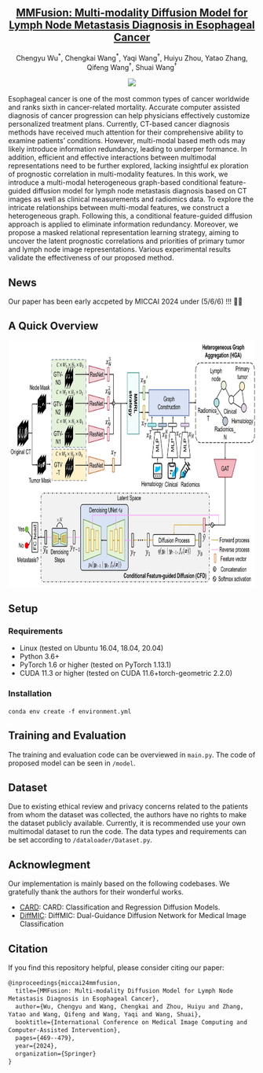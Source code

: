 <div align="center">
  <h2><a href="https://arxiv.org/abs/2405.09539">MMFusion: Multi-modality Diffusion Model for Lymph Node Metastasis Diagnosis in Esophageal Cancer</a></h2>

  Chengyu Wu<sup>\*</sup>, Chengkai Wang<sup>\*</sup>, Yaqi Wang<sup>†</sup>, Huiyu Zhou, Yatao Zhang, Qifeng Wang<sup>†</sup>, Shuai Wang<sup>†</sup>

  <p>
    <a href="https://arxiv.org/abs/2405.09539" alt="arXiv">
      <img src="https://img.shields.io/badge/arXiv-2405.09539-b31b1b.svg?style=flat" />
    </a>
  </p>
</div>
Esophageal cancer is one of the most common types of cancer  worldwide and ranks sixth in cancer-related mortality. Accurate computer assisted diagnosis of cancer progression can help physicians effectively  customize personalized treatment plans. Currently, CT-based cancer diagnosis methods have received much attention for their comprehensive ability to examine patients’ conditions. However, multi-modal based meth
ods may likely introduce information redundancy, leading to underper formance. In addition, efficient and effective interactions between multimodal representations need to be further explored, lacking insightful ex
ploration of prognostic correlation in multi-modality features. In this work, we introduce a multi-modal heterogeneous graph-based conditional feature-guided diffusion model for lymph node metastasis diagnosis based on CT images as well as clinical measurements and radiomics data. To explore the intricate relationships between multi-modal features, we construct a heterogeneous graph. Following this, a conditional feature-guided diffusion approach is applied to eliminate information redundancy. Moreover, we propose a masked relational representation learning strategy, aiming to uncover the latent prognostic correlations and priorities of primary tumor and lymph node image representations. Various experimental results validate the effectiveness of our proposed method.

## News
Our paper has been early accpeted by MICCAI 2024 under (5/6/6) !!! 🥳🥳

## A Quick Overview 

<img width="850" height="500" src="https://github.com/wuchengyu123/MMFusion/blob/main/framework.jpg">


## Setup
### Requirements
* Linux (tested on Ubuntu 16.04, 18.04, 20.04)
* Python 3.6+
* PyTorch 1.6 or higher (tested on PyTorch 1.13.1)
* CUDA 11.3 or higher (tested on CUDA 11.6+torch-geometric 2.2.0)

### Installation
  
``conda env create -f environment.yml``

## Training and Evaluation

The training and evaluation code can be overviewed in  ``main.py``. The code of proposed model can be seen in  ``/model``.

## Dataset

Due to existing ethical review and privacy concerns related to the patients from whom the dataset was collected, the authors have no rights to make the dataset publicly available. Currently, it is recommended use your own multimodal dataset to run the code. The data types and requirements can be set according to ``/dataloader/Dataset.py``.


## Acknowlegment

Our implementation is mainly based on the following codebases. We gratefully thank the authors for their wonderful works.

- [CARD](https://github.com/XzwHan/CARD): CARD: Classification and Regression Diffusion Models.
- [DiffMIC](https://github.com/scott-yjyang/DiffMIC): DiffMIC: Dual-Guidance Diffusion Network for Medical Image Classification


## Citation

If you find this repository helpful, please consider citing our paper:
```
@inproceedings{miccai24mmfusion,
  title={MMFusion: Multi-modality Diffusion Model for Lymph Node Metastasis Diagnosis in Esophageal Cancer},
  author={Wu, Chengyu and Wang, Chengkai and Zhou, Huiyu and Zhang, Yatao and Wang, Qifeng and Wang, Yaqi and Wang, Shuai},
  booktitle={International Conference on Medical Image Computing and Computer-Assisted Intervention},
  pages={469--479},
  year={2024},
  organization={Springer}
}
```
